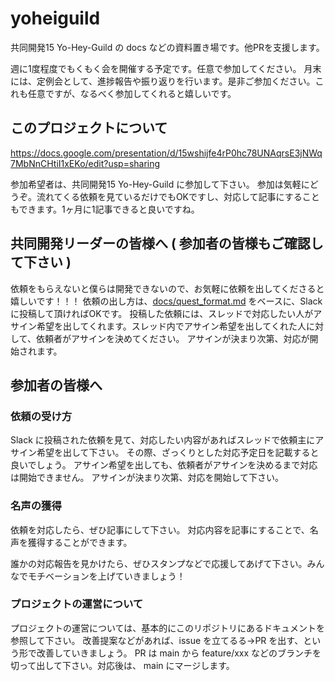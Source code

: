 # yoheiguild

共同開発15 Yo-Hey-Guild の docs などの資料置き場です。他PRを支援します。

週に1度程度でもくもく会を開催する予定です。任意で参加してください。
月末には、定例会として、進捗報告や振り返りを行います。是非ご参加ください。これも任意ですが、なるべく参加してくれると嬉しいです。

## このプロジェクトについて

https://docs.google.com/presentation/d/15wshijfe4rP0hc78UNAqrsE3jNWq7MbNnCHtiI1xEKo/edit?usp=sharing

参加希望者は、共同開発15 Yo-Hey-Guild に参加して下さい。
参加は気軽にどうぞ。流れてくる依頼を見ているだけでもOKですし、対応して記事にすることもできます。1ヶ月に1記事できると良いですね。

## 共同開発リーダーの皆様へ ( 参加者の皆様もご確認して下さい )

依頼をもらえないと僕らは開発できないので、お気軽に依頼を出してくださると嬉しいです！！！
依頼の出し方は、[docs/quest_format.md](docs/quest_format.md) をベースに、Slack に投稿して頂ければOKです。
投稿した依頼には、スレッドで対応したい人がアサイン希望を出してくれます。スレッド内でアサイン希望を出してくれた人に対して、依頼者がアサインを決めてください。
アサインが決まり次第、対応が開始されます。

## 参加者の皆様へ

### 依頼の受け方

Slack に投稿された依頼を見て、対応したい内容があればスレッドで依頼主にアサイン希望を出して下さい。
その際、ざっくりとした対応予定日を記載すると良いでしょう。
アサイン希望を出しても、依頼者がアサインを決めるまで対応は開始できません。
アサインが決まり次第、対応を開始して下さい。

### 名声の獲得

依頼を対応したら、ぜひ記事にして下さい。
対応内容を記事にすることで、名声を獲得することができます。

誰かの対応報告を見かけたら、ぜひスタンプなどで応援してあげて下さい。みんなでモチベーションを上げていきましょう！

### プロジェクトの運営について

プロジェクトの運営については、基本的にこのリポジトリにあるドキュメントを参照して下さい。
改善提案などがあれば、issue を立てるる→PR を出す、という形で改善していきましょう。
PR は main から feature/xxx などのブランチを切って出して下さい。対応後は、 main にマージします。

